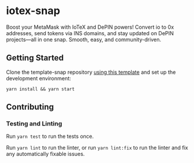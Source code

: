 # iotex-snap

Boost your MetaMask with IoTeX and DePIN powers! Convert io to 0x addresses, send tokens via INS domains, and stay updated on DePIN projects—all in one snap. Smooth, easy, and community-driven.

## Getting Started

Clone the template-snap repository [using this template](https://github.com/MetaMask/template-snap-monorepo/generate)
and set up the development environment:

```shell
yarn install && yarn start
```

## Contributing

### Testing and Linting

Run `yarn test` to run the tests once.

Run `yarn lint` to run the linter, or run `yarn lint:fix` to run the linter and
fix any automatically fixable issues.
